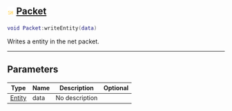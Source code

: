 ## ![shared](.gitbook/assets/shared.png) [Packet](home/Packet)



```lua
void Packet:writeEntity(data)
```

Writes a entity in the net packet.

------
## Parameters

| Type   | Name | Description | Optional |
| ------ | ---- | ----------- | -------: |
| [Entity](home/Entity) | data | No description |  |



